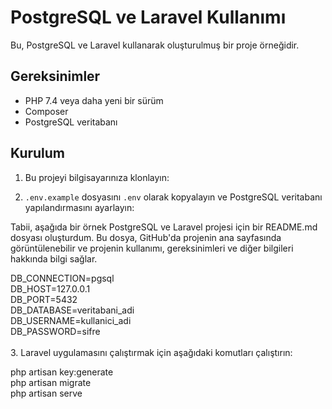 # PostgreSQL ve Laravel Kullanımı

Bu, PostgreSQL ve Laravel kullanarak oluşturulmuş bir proje örneğidir.

## Gereksinimler

- PHP 7.4 veya daha yeni bir sürüm
- Composer
- PostgreSQL veritabanı

## Kurulum

1. Bu projeyi bilgisayarınıza klonlayın:

2. `.env.example` dosyasını `.env` olarak kopyalayın ve PostgreSQL veritabanı yapılandırmasını ayarlayın:

Tabii, aşağıda bir örnek PostgreSQL ve Laravel projesi için bir README.md dosyası oluşturdum. Bu dosya, GitHub'da projenin ana sayfasında görüntülenebilir ve projenin kullanımı, gereksinimleri ve diğer bilgileri hakkında bilgi sağlar.
  
DB_CONNECTION=pgsql <br>
DB_HOST=127.0.0.1 <br>
DB_PORT=5432 <br>
DB_DATABASE=veritabani_adi <br>
DB_USERNAME=kullanici_adi <br>
DB_PASSWORD=sifre <br>
 <br>
3. Laravel uygulamasını çalıştırmak için aşağıdaki komutları çalıştırın:

php artisan key:generate <br>
php artisan migrate <br>
php artisan serve  


